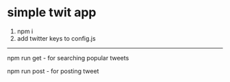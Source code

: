 # simple twit app

1. npm i
2. add twitter keys to config.js
***
npm run get - for searching popular tweets

npm run post - for posting tweet

